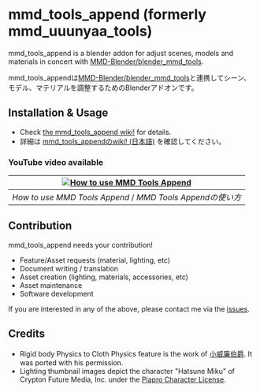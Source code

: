 # mmd_tools_append (formerly mmd_uuunyaa_tools)
mmd_tools_append is a blender addon for adjust scenes, models and materials in concert with [MMD-Blender/blender_mmd_tools](https://github.com/MMD-Blender/blender_mmd_tools).

mmd_tools_appendは[MMD-Blender/blender_mmd_tools](https://github.com/MMD-Blender/blender_mmd_tools)と連携してシーン、モデル、マテリアルを調整するためのBlenderアドオンです。

## Installation & Usage
- Check [the mmd_tools_append wiki!](https://github.com/MMD-Blender/blender_mmd_tools_append/wiki/Home) for details.
- 詳細は [mmd_tools_appendのwiki! (日本語)](https://github.com/MMD-Blender/blender_mmd_tools_append/wiki/Home.ja) を確認してください。

### YouTube video available
| [![How to use MMD Tools Append](https://img.youtube.com/vi/QJqfsohDzPs/0.jpg)](https://youtu.be/QJqfsohDzPs) |
|:--:|
| *How to use MMD Tools Append* / *MMD Tools Appendの使い方* |

## Contribution
mmd_tools_append needs your contribution!

- Feature/Asset requests (material, lighting, etc)
- Document writing / translation
- Asset creation (lighting, materials, accessories, etc)
- Asset maintenance
- Software development

If you are interested in any of the above, please contact me via the [issues](../../issues).

## Credits
- Rigid body Physics to Cloth Physics feature is the work of [小威廉伯爵](https://github.com/958261649/Miku_Miku_Rig). It was ported with his permission.
- Lighting thumbnail images depict the character "Hatsune Miku" of Crypton Future Media, Inc. under the [Piapro Character License](http://piapro.jp/license/pcl/summary).
